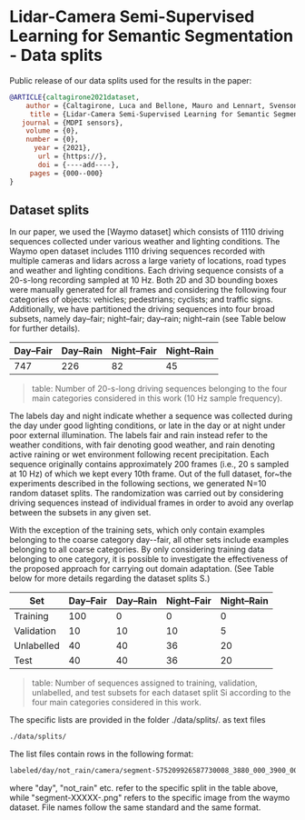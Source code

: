 # Lidar-Camera Semi-Supervised Learning for Semantic Segmentation - Data splits 

Public release of our data splits used for the results in the paper: 
```bibtex
@ARTICLE{caltagirone2021dataset,
    author = {Caltagirone, Luca and Bellone, Mauro and Lennart, Svenson and Mattias, Wahde and Raivo, Sell},
     title = {Lidar-Camera Semi-Supervised Learning for Semantic Segmentation},
   journal = {MDPI sensors},
    volume = {0},
    number = {0},
      year = {2021},
       url = {https://},
       doi = {----add----},
     pages = {000--000}
}
```



## Dataset splits
In our paper, we used the [Waymo dataset] which consists of 1110 driving sequences collected under various weather and lighting conditions. 
The Waymo open dataset includes 1110 driving sequences recorded with multiple cameras and lidars across a large variety of locations, road types and weather and lighting conditions. 
Each driving sequence consists of a 20-s-long recording sampled at 10 Hz. Both 2D and 3D bounding boxes were manually generated for all frames and considering the following four categories of objects: vehicles; pedestrians; cyclists; and traffic signs.
Additionally, we have partitioned the driving sequences into four broad subsets, namely day–fair; night–fair; day–rain; night–rain (see Table below for further details). 

| Day–Fair | Day–Rain| Night–Fair | Night–Rain |
| ------ | ------ |------ |------ |
| 747 | 226 | 82 | 45 |
> table: Number of 20-s-long driving sequences belonging to the four main categories considered in
this work (10 Hz sample frequency).


The labels day and night indicate whether a sequence was collected during the day under good lighting conditions, or late in the day or at night under poor external illumination. 
The labels fair and rain instead refer to the weather conditions, with fair denoting good weather, and rain denoting active raining or wet environment following recent precipitation.
Each sequence originally contains approximately 200 frames (i.e., 20 s sampled at 10 Hz) of which we kept every 10th frame. 
Out of the full dataset, for~the experiments described in the following sections, we generated N=10 random dataset splits.
The randomization was carried out by considering driving sequences instead of individual frames in order to avoid any overlap between the subsets in any given set. 

With the exception of the training sets, which only contain examples belonging to the coarse category day--fair, all other sets include examples belonging to all coarse categories. 
By only considering training data belonging to one category, it is possible to investigate the effectiveness of the proposed approach for carrying out domain adaptation. 
(See Table below for more details regarding the dataset splits S.)


|Set | Day–Fair | Day–Rain| Night–Fair | Night–Rain |
|------ | ------ | ------ |------ |------ |
|Training| 100 | 0 | 0 | 0 |
|Validation| 10 | 10 | 10 | 5 |
|Unlabelled| 40 | 40 | 36 | 20 |
|Test| 40 | 40 | 36 | 20 |
> table: Number of sequences assigned to training, validation, unlabelled, and test subsets for each
dataset split Si according to the four main categories considered in this work.


The specific lists are provided in the folder ./data/splits/. as text files

```bash
./data/splits/
```

The list files contain rows in the following format: 

```bash
labeled/day/not_rain/camera/segment-575209926587730008_3880_000_3900_000_with_camera_labels_0000000124.png
```

where "day", "not_rain" etc. refer to the specific split in the table above, while "segment-XXXXX-.png" refers to the specific image from the waymo dataset. File names follow the same standard and the same format. 
